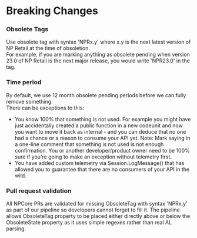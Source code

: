 # Breaking Changes

### Obsolete Tags
Use obsolete tag with syntax 'NPRx.y' where x.y is the next latest version of NP Retail at the time of obsoletion.  
For example, if you are marking anything as obsolete pending when version 23.0 of NP Retail is the next major release, you would write 'NPR23.0' in the tag.

### Time period
By default, we use 12 month obsolete pending periods before we can fully remove something.  
There can be exceptions to this:  
- You know 100% that something is not used. For example you might have just accidentally created a public function in a new codeunit and now you want to move it back as internal - and you can deduce that no one had a chance or a reason to consume your API yet. Note: Mark saying in a one-line comment that something is not used is not enough confirmation. You or another developer/product owner need to be 100% sure if you're going to make an exception without telemetry first.
- You have added custom telemetry via Session.LogMessage() that has allowed you to guarantee that there are no consumers of your API in the wild.  


### Pull request validation
All NPCore PRs are validated for missing ObsoleteTag with syntax 'NPRx.y' as part of our pipeline so developers cannot forget to fill it.
The pipeline allows ObsoleteTag property to be placed either directly above or below the ObsoleteState property as it uses simple regexes rather than real AL parsing.